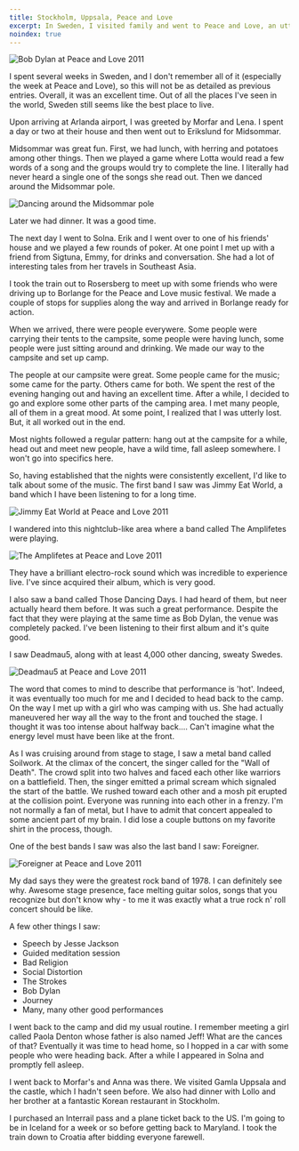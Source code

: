 ```yaml
---
title: Stockholm, Uppsala, Peace and Love
excerpt: In Sweden, I visited family and went to Peace and Love, an utterly insane week-long music festival.
noindex: true
---
```


![Bob Dylan at Peace and Love 2011](https://lh3.googleusercontent.com/-6xfgs578vHU/Thg9D19zHcI/AAAAAAAAZY8/pdf1WLoEHpA/s1000/IMG_3101.JPG)

I spent several weeks in Sweden, and I don't remember all of it
(especially the week at Peace and Love), so this will not be as detailed
as previous entries. Overall, it was an excellent time. Out of all the
places I've seen in the world, Sweden still seems like the best place to
live.

Upon arriving at Arlanda airport, I was greeted by Morfar and Lena. I
spent a day or two at their house and then went out to Erikslund for
Midsommar.

Midsommar was great fun. First, we had lunch, with herring and potatoes
among other things. Then we played a game where Lotta would read a few
words of a song and the groups would try to complete
the line. I literally had never heard a single one of the songs she read
out. Then we danced around the Midsommar pole. 

![Dancing around the Midsommar pole](https://lh3.googleusercontent.com/-N_1dHBiLYzE/Thg411PvyGI/AAAAAAAAY-E/166OZxbp9G8/s1000/IMG_3020.JPG)

Later we had dinner. It
was a good time.

The next day I went to Solna. Erik and I went over to one of his
friends' house and we played a few rounds of poker. At one point I met
up with a friend from Sigtuna, Emmy, for drinks and conversation. She
had a lot of interesting tales from her travels in Southeast Asia.

I took the train out to Rosersberg to meet up with some friends who were
driving up to Borlange for the Peace and Love music festival. We made a
couple of stops for supplies along the way and arrived in Borlange ready
for action.

When we arrived, there were people everywere. Some people were carrying
their tents to the campsite, some people were having lunch, some people
were just sitting around and drinking. We made our way to the campsite
and set up camp.

The people at our campsite were great. Some people came for the music;
some came for the party. Others came for both. We spent the rest of the
evening hanging out and having an excellent time. After a
while, I decided to go and explore some other parts of the camping area.
I met many people, all of them in a great mood. At some point, I
realized that I was utterly lost. But, it all worked out in the end.

Most nights followed a regular pattern: hang out at the campsite for a
while, head out and meet new people, have a wild time, fall asleep
somewhere. I won't go into specifics here.

So, having established that the nights were consistently excellent, I'd
like to talk about some of the music. The first band I saw was Jimmy Eat
World, a band which I have been listening to for a long time.

![Jimmy Eat World at Peace and Love 2011](https://lh6.googleusercontent.com/-tQPaX2j7zOs/Thg5bN2RLfI/AAAAAAAAZBA/86pvX5HEEIk/s1000/IMG_3030.JPG)

I wandered into this nightclub-like area where a band called The Amplifetes 
were playing. 

![The Amplifetes at Peace and Love 2011](https://lh3.googleusercontent.com/-elpRP0L6Uok/Thg57mlwvAI/AAAAAAAAZD0/s0VXKHjzmtc/s1000/IMG_3040.JPG)

They have
a brilliant electro-rock sound which was incredible to experience live.
I've since acquired their album, which is very good.

I also saw a band called Those Dancing Days. I had heard of them, but
neer actually heard them before. It was such a great performance.
Despite the fact that they were playing at the same
time as Bob Dylan, the venue was completely packed.
I've been listening to their first album and it's quite good.

I saw Deadmau5, along with at least 4,000 other dancing, sweaty Swedes.

![Deadmau5 at Peace and Love 2011](https://lh6.googleusercontent.com/-X3ThCQAM7Ic/Thg66i-LyDI/AAAAAAAAZIc/3N57egGTQyk/s1000/IMG_3060.JPG)

The word that comes to mind to describe that performance is
'hot'.
Indeed, it was eventually too much for me and I decided to head back to
the camp. On the way I met up with a girl who was camping with us. She
had actually maneuvered her way all the way to the front and touched the
stage. I thought it was too intense about halfway back.... Can't imagine
what the energy level must have been like at the front.

As I was cruising around from stage to stage, I saw a metal band called
Soilwork. At the climax of the concert, the singer called for the "Wall
of Death". The crowd split into two halves and faced each other like
warriors on a battlefield. Then, the singer emitted a primal scream 
which signaled the start of the battle. We rushed toward each other and a
mosh pit erupted at the collision point. Everyone was running
into each other in a frenzy. I'm not normally a fan of metal, but I have
to admit that concert appealed to some ancient part of my brain. I
did lose a couple buttons on my favorite shirt in the process, though.

One of the best bands I saw was also the last band I saw: Foreigner. 

![Foreigner at Peace and Love 2011](https://lh3.googleusercontent.com/-9OG-PUcrwMo/Thg9zcART_I/AAAAAAAAZck/T_sjLTf0WbE/s1000/IMG_3114.JPG)

My
dad says they were the greatest rock band of 1978. I can definitely see
why. Awesome stage presence, face melting guitar solos, songs that you
recognize but don't know why - to me it was exactly what a true rock n'
roll concert should be like.

A few other things I saw:

* Speech by Jesse Jackson
* Guided meditation session
* Bad Religion
* Social Distortion
* The Strokes
* Bob Dylan
* Journey
* Many, many other good performances

I went back to the camp and did my usual routine. I remember meeting a
girl called Paola Denton whose father is also named Jeff! What are the
cances of that? Eventually it was time to head home, so I hopped in
a car with some people who were heading back. After a while I appeared
in Solna and promptly fell asleep.

I went back to Morfar's and Anna was there. We visited Gamla Uppsala and
the castle, which I hadn't seen before.
We also had dinner with Lollo and her brother at a fantastic Korean restaurant
in Stockholm.

I purchased an Interrail pass and a plane ticket back to the US. I'm
going to be in Iceland for a week or so before getting back to Maryland.
I took the train down to Croatia after bidding everyone
farewell.
